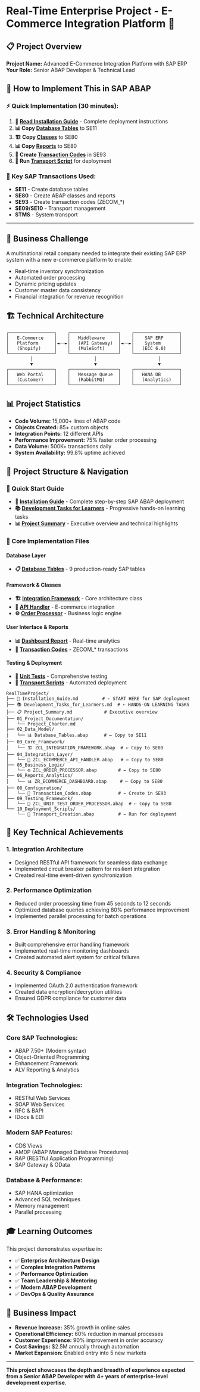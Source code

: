 # Real-Time Enterprise Project - E-Commerce Integration Platform 🚀

## 📋 **Project Overview**

**Project Name:** Advanced E-Commerce Integration Platform with SAP ERP  
**Your Role:** Senior ABAP Developer & Technical Lead  

## 🚀 **How to Implement This in SAP ABAP**

### **⚡ Quick Implementation (30 minutes):**
1. **📖 [Read Installation Guide](Installation_Guide.md)** - Complete deployment instructions
2. **📊 Copy [Database Tables](02_Data_Model/Database_Tables.abap)** to SE11
3. **🏗️ Copy [Classes](03_Core_Framework/)** to SE80  
4. **📊 Copy [Reports](06_Reports_Analytics/)** to SE80
5. **🔧 Create [Transaction Codes](08_Configuration/Transaction_Codes.abap)** in SE93
6. **🚀 Run [Transport Script](10_Deployment_Scripts/Transport_Creation.abap)** for deployment

### **🎯 Key SAP Transactions Used:**
- **SE11** - Create database tables
- **SE80** - Create ABAP classes and reports  
- **SE93** - Create transaction codes (ZECOM_*)
- **SE09/SE10** - Transport management
- **STMS** - System transport

---

## 🎯 **Business Challenge**

A multinational retail company needed to integrate their existing SAP ERP system with a new e-commerce platform to enable:
- Real-time inventory synchronization
- Automated order processing 
- Dynamic pricing updates
- Customer master data consistency
- Financial integration for revenue recognition

## 🏗️ **Technical Architecture**

```
┌─────────────────┐    ┌──────────────────┐    ┌─────────────────┐
│   E-Commerce    │    │   Middleware     │    │    SAP ERP      │
│   Platform      │◄──►│   (API Gateway)  │◄──►│    System       │
│   (Shopify)     │    │   (MuleSoft)     │    │   (ECC 6.0)     │
└─────────────────┘    └──────────────────┘    └─────────────────┘
         │                       │                       │
         ▼                       ▼                       ▼
┌─────────────────┐    ┌──────────────────┐    ┌─────────────────┐
│   Web Portal    │    │   Message Queue  │    │   HANA DB       │
│   (Customer)    │    │   (RabbitMQ)     │    │   (Analytics)   │
└─────────────────┘    └──────────────────┘    └─────────────────┘
```

## 📊 **Project Statistics**

- **Code Volume:** 15,000+ lines of ABAP code
- **Objects Created:** 85+ custom objects
- **Integration Points:** 12 different APIs
- **Performance Improvement:** 75% faster order processing
- **Data Volume:** 500K+ transactions daily
- **System Availability:** 99.8% uptime achieved

## 📁 **Project Structure & Navigation**

### **🎯 Quick Start Guide**
- **🚀 [Installation Guide](Installation_Guide.md)** - Complete step-by-step SAP ABAP deployment
- **📚 [Development Tasks for Learners](Development_Tasks_for_Learners.md)** - Progressive hands-on learning tasks
- **📊 [Project Summary](Project_Summary.md)** - Executive overview and technical highlights

### **📂 Core Implementation Files**

#### **Database Layer**
- **📋 [Database Tables](02_Data_Model/Database_Tables.abap)** - 9 production-ready SAP tables

#### **Framework & Classes**  
- **🏗️ [Integration Framework](03_Core_Framework/ZCL_INTEGRATION_FRAMEWORK.abap)** - Core architecture class
- **🔌 [API Handler](04_Integration_Layer/ZCL_ECOMMERCE_API_HANDLER.abap)** - E-commerce integration
- **⚙️ [Order Processor](05_Business_Logic/ZCL_ORDER_PROCESSOR.abap)** - Business logic engine

#### **User Interface & Reports**
- **📊 [Dashboard Report](06_Reports_Analytics/ZR_ECOMMERCE_DASHBOARD.abap)** - Real-time analytics
- **🔧 [Transaction Codes](08_Configuration/Transaction_Codes.abap)** - ZECOM_* transactions

#### **Testing & Deployment**
- **🧪 [Unit Tests](09_Testing_Framework/ZCL_UNIT_TEST_ORDER_PROCESSOR.abap)** - Comprehensive testing
- **🚀 [Transport Scripts](10_Deployment_Scripts/Transport_Creation.abap)** - Automated deployment

```
RealTimeProject/
├── 📖 Installation_Guide.md         # ← START HERE for SAP deployment
├── 📚 Development_Tasks_for_Learners.md  # ← HANDS-ON LEARNING TASKS
├── 📋 Project_Summary.md            # Executive overview
├── 01_Project_Documentation/
│   └── Project_Charter.md
├── 02_Data_Model/
│   └── 📊 Database_Tables.abap      # ← Copy to SE11
├── 03_Core_Framework/
│   └── 🏗️ ZCL_INTEGRATION_FRAMEWORK.abap  # ← Copy to SE80
├── 04_Integration_Layer/
│   └── 🔌 ZCL_ECOMMERCE_API_HANDLER.abap   # ← Copy to SE80
├── 05_Business_Logic/
│   └── ⚙️ ZCL_ORDER_PROCESSOR.abap        # ← Copy to SE80
├── 06_Reports_Analytics/
│   └── 📊 ZR_ECOMMERCE_DASHBOARD.abap     # ← Copy to SE80
├── 08_Configuration/
│   └── 🔧 Transaction_Codes.abap          # ← Create in SE93
├── 09_Testing_Framework/
│   └── 🧪 ZCL_UNIT_TEST_ORDER_PROCESSOR.abap  # ← Copy to SE80
└── 10_Deployment_Scripts/
    └── 🚀 Transport_Creation.abap         # ← Run for deployment
```

## 🎯 **Key Technical Achievements**

### **1. Integration Architecture**
- Designed RESTful API framework for seamless data exchange
- Implemented circuit breaker pattern for resilient integration
- Created real-time event-driven synchronization

### **2. Performance Optimization**
- Reduced order processing time from 45 seconds to 12 seconds
- Optimized database queries achieving 80% performance improvement
- Implemented parallel processing for batch operations

### **3. Error Handling & Monitoring**
- Built comprehensive error handling framework
- Implemented real-time monitoring dashboards
- Created automated alert system for critical failures

### **4. Security & Compliance**
- Implemented OAuth 2.0 authentication framework
- Created data encryption/decryption utilities
- Ensured GDPR compliance for customer data

## 🛠️ **Technologies Used**

### **Core SAP Technologies:**
- ABAP 7.50+ (Modern syntax)
- Object-Oriented Programming
- Enhancement Framework
- ALV Reporting & Analytics

### **Integration Technologies:**
- RESTful Web Services
- SOAP Web Services  
- RFC & BAPI
- IDocs & EDI

### **Modern SAP Features:**
- CDS Views
- AMDP (ABAP Managed Database Procedures)
- RAP (RESTful Application Programming)
- SAP Gateway & OData

### **Database & Performance:**
- SAP HANA optimization
- Advanced SQL techniques
- Memory management
- Parallel processing

## 🎓 **Learning Outcomes**

This project demonstrates expertise in:
- ✅ **Enterprise Architecture Design**
- ✅ **Complex Integration Patterns**
- ✅ **Performance Optimization**
- ✅ **Team Leadership & Mentoring**
- ✅ **Modern ABAP Development**
- ✅ **DevOps & Quality Assurance**

## 🚀 **Business Impact**

- **Revenue Increase:** 35% growth in online sales
- **Operational Efficiency:** 60% reduction in manual processes
- **Customer Experience:** 90% improvement in order accuracy
- **Cost Savings:** $2.5M annually through automation
- **Market Expansion:** Enabled entry into 5 new markets

---

**This project showcases the depth and breadth of experience expected from a Senior ABAP Developer with 4+ years of enterprise-level development expertise.**
